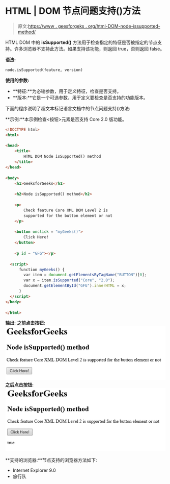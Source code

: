 # HTML | DOM 节点问题支持()方法

> 原文:[https://www . geesforgeks . org/html-DOM-node-issupported-method/](https://www.geeksforgeeks.org/html-dom-node-issupported-method/)

HTML DOM 中的 **isSupported()** 方法用于检查指定的特征是否被指定的节点支持。许多浏览器不支持此方法。如果支持该功能，则返回 true，否则返回 false。

**语法:**

```html
node.isSupported(feature, version)
```

**使用的参数:**

*   **特征:**为必输参数，用于定义特征，检查是否支持。
*   **版本:**它是一个可选参数，用于定义要检查是否支持的功能版本。

下面的程序说明了超文本标记语言文档中的节点问题支持()方法:

**示例:**本示例检查<按钮>元素是否支持 Core 2.0 版功能。

```html
<!DOCTYPE html>
<html>

<head> 
    <title> 
        HTML DOM Node isSupported() method
    </title> 
</head>

<body>
    <h1>GeeksforGeeks</h1>

    <h2>Node isSupported() method</h2>

    <p>
        Check feature Core XML DOM Level 2 is
        supported for the button element or not
    </p>

    <button onclick = "myGeeks()">
        Click Here!
    </button>

    <p id = "GFG"></p>

  <script>
      function myGeeks() {
        var item = document.getElementsByTagName("BUTTON")[0];
        var x = item.isSupported("Core", "2.0");
        document.getElementById("GFG").innerHTML = x;
      }
  </script>
</body>

</html>   
```

**输出:**
**之前点击按钮:**
![](img/f920868de7617ed00cde0228b44b02fa.png)
**之后点击按钮:**
![](img/b3dfee8a96ca943441fa016bb5dc97cc.png)

**支持的浏览器:**节点支持的浏览器方法如下:

*   Internet Explorer 9.0
*   旅行队